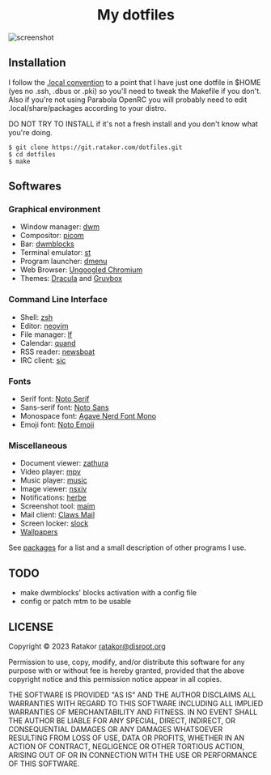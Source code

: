 <h1 align="center">My dotfiles</h1>

![screenshot](https://ratakor.com/images/setup/waw.png)

## Installation
I follow the [.local convention](https://gist.github.com/Earnestly/84cf9670b7e11ae2eac6f753910efebe)
to a point that I have just one dotfile in $HOME (yes no .ssh, .dbus or .pki)
so you'll need to tweak the Makefile if you don't. Also if you're not using
Parabola OpenRC you will probably need to edit .local/share/packages according
to your distro.

DO NOT TRY TO INSTALL if it's not a fresh install and you don't know what you're doing.

	$ git clone https://git.ratakor.com/dotfiles.git
	$ cd dotfiles
	$ make

## Softwares

### Graphical environment
- Window manager: [dwm](https://git.ratakor.com/dwm.git)
- Compositor: [picom](https://github.com/yshui/picom)
- Bar: [dwmblocks](https://git.ratakor.com/dwmblocks.git)
- Terminal emulator: [st](https://git.ratakor.com/st.git)
- Program launcher: [dmenu](https://git.ratakor.com/dmenu.git)
- Web Browser: [Ungoogled Chromium](https://github.com/ungoogled-software/ungoogled-chromium)
- Themes: [Dracula](https://draculatheme.com/) and [Gruvbox](https://github.com/morhetz/gruvbox)

### Command Line Interface
- Shell: [zsh](https://github.com/zsh-users/zsh)
- Editor: [neovim](https://github.com/neovim/neovim)
- File manager: [lf](https://github.com/gokcehan/lf)
- Calendar: [quand](https://github.com/ratakor/quand)
- RSS reader: [newsboat](https://newsboat.org/)
- IRC client: [sic](https://tools.suckless.org/sic)

### Fonts
- Serif font: [Noto Serif](https://fonts.google.com/noto/specimen/Noto+Serif)
- Sans-serif font: [Noto Sans](https://fonts.google.com/noto/specimen/Noto+Sans)
- Monospace font: [Agave Nerd Font Mono](https://github.com/ryanoasis/nerd-fonts/tree/master/patched-fonts/Agave)
- Emoji font: [Noto Emoji](https://fonts.google.com/noto/specimen/Noto+Emoji)

### Miscellaneous
- Document viewer: [zathura](https://github.com/pwmt/zathura)
- Video player: [mpv](https://github.com/mpv-player/mpv)
- Music player: [music](.local/bin/music)
- Image viewer: [nsxiv](https://nsxiv.codeberg.page/)
- Notifications: [herbe](https://github.com/dudik/herbe)
- Screenshot tool: [maim](https://github.com/naelstrof/maim)
- Mail client: [Claws Mail](https://www.claws-mail.org)
- Screen locker: [slock](https://git.ratakor.com/slock.git)
- [Wallpapers](https://git.ratakor.com/wallpapers.git/)

See [packages](.local/share/packages) for a list and a small description of other programs I use.

## TODO
- make dwmblocks' blocks activation with a config file
- config or patch mtm to be usable

## LICENSE
Copyright © 2023 Ratakor <ratakor@disroot.org>

Permission to use, copy, modify, and/or distribute this software for any
purpose with or without fee is hereby granted, provided that the above
copyright notice and this permission notice appear in all copies.

THE SOFTWARE IS PROVIDED "AS IS" AND THE AUTHOR DISCLAIMS ALL WARRANTIES WITH
REGARD TO THIS SOFTWARE INCLUDING ALL IMPLIED WARRANTIES OF MERCHANTABILITY AND
FITNESS. IN NO EVENT SHALL THE AUTHOR BE LIABLE FOR ANY SPECIAL, DIRECT,
INDIRECT, OR CONSEQUENTIAL DAMAGES OR ANY DAMAGES WHATSOEVER RESULTING FROM
LOSS OF USE, DATA OR PROFITS, WHETHER IN AN ACTION OF CONTRACT, NEGLIGENCE OR
OTHER TORTIOUS ACTION, ARISING OUT OF OR IN CONNECTION WITH THE USE OR
PERFORMANCE OF THIS SOFTWARE.
